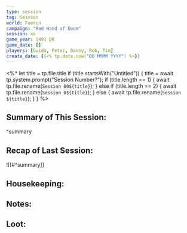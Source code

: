 ```yaml
---
type: session
tag: Session
world: Faerun
campaign: "Red Hand of Doom"
session: xx
game_year: 1491 DR
game_date: []
players: [Guido, Peter, Danny, Rob, Tim]
create_date: {{<% tp.date.now("DD MMMM YYYY") %>}}
---
```


<%* 
	let title = tp.file.title 
	if (title.startsWith("Untitled")) { 
		title = await tp.system.prompt("Session Number?");
		if (title.length == 1) {
			await tp.file.rename(`Session 00${title}`); 
		}
		else if (title.length == 2) {
			await tp.file.rename(`Session 0${title}`); 
		}
		else {
			await tp.file.rename(`Session ${title}`); 
		}
	} 
%>

## Summary of This Session:

^summary

## Recap of Last Session:
![[#^summary]]

## Housekeeping:

## Notes:

## Loot:
